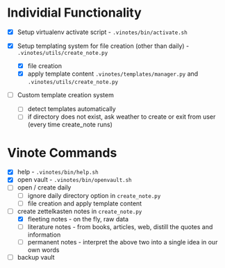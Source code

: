 # Individial Functionality
- [x] Setup virtualenv activate script - `.vinotes/bin/activate.sh`

- [x] Setup templating system for file creation (other than daily) - `.vinotes/utils/create_note.py`
  - [x] file creation
  - [x] apply template content `.vinotes/templates/manager.py` and `.vinotes/utils/create_note.py`

- [ ] Custom template creation system
  - [ ] detect templates automatically
  - [ ] if directory does not exist, ask weather to create or exit from user (every time create_note runs)

# Vinote Commands
- [x] help - `.vinotes/bin/help.sh`
- [x] open vault - `.vinotes/bin/openvault.sh`
- [ ] open / create daily
  - [ ] ignore daily directory option in `create_note.py`
  - [ ] file creation and apply template content
- [ ] create zettelkasten notes in `create_note.py`
  - [x] fleeting notes - on the fly, raw data
  - [ ] literature notes - from books, articles, web, distill the quotes and information 
  - [ ] permanent notes - interpret the above two into a single idea in our own words
- [ ] backup vault 
